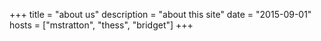 +++
title = "about us"
description = "about this site"
date = "2015-09-01"
hosts = ["mstratton", "thess", "bridget"]
+++
